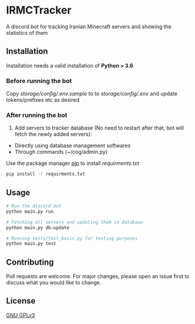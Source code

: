 # IRMCTracker

A discord bot  for tracking Iranian Minecraft servers and showing the statistics of them

## Installation

Installation needs a valid installation of **Python > 3.6**

### Before running the bot
Copy _storage/config/.env.sample_ to to _storage/config/.env_ and update tokens/prefixes etc as desired

### After running the bot
1. Add servers to tracker database (No need to restart after that, bot will fetch the newly added servers):
  - Directly using database management softwares
  - Through commands (~/cog/admin.py)

Use the package manager [pip](https://pip.pypa.io/en/stable/) to install *requirments.txt*

```bash
pip install -r requirments.txt
```

## Usage

```bash
# Run the discord bot
python main.py run

# Fetching all servers and updating them in database
python main.py db:update

# Running tests/test_basic.py for testing purposes
python main.py test
```

## Contributing
Pull requests are welcome. For major changes, please open an issue first to discuss what you would like to change.


## License
[GNU GPLv3](https://choosealicense.com/licenses/gpl-3.0/)